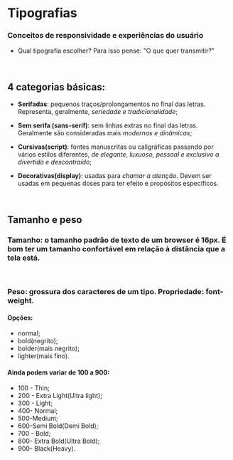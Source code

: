 # Tipografias
### Conceitos de responsividade e experiências do usuário

- Qual tipografia escolher? Para isso pense: "O que quer transmitir?"

<br/>

## 4 categorias básicas:
- **Serifadas**: pequenos traços/prolongamentos no final das letras. Representa, geralmente, *seriedade e tradicionalidade*;

- **Sem serifa (sans-serif)**: sem linhas extras no final das letras. Geralmente são consideradas mais *modernas e dinâmicas*;

- **Cursivas(script)**: fontes manuscritas ou caligráficas passando por vários estilos diferentes, *de elegante, luxuoso, pessoal e exclusivo a divertido e descontraído*;

- **Decorativas(display)**: usadas para *chamar a atenção*. Devem ser usadas em pequenas doses para ter efeito e propósitos específicos.

<br/>

## Tamanho e peso

### **Tamanho**: o tamanho padrão de texto de um browser é 16px. É bom ter um tamanho confortável em relação à distância que a tela está.

<br/>

### **Peso**: grossura dos caracteres de um tipo. Propriedade: font-weight.
#### Opções:
- normal;
- bold(negrito);
- bolder(mais negrito);
- lighter(mais fino).
#### Ainda podem variar de 100 a 900:
- 100 - Thin;
- 200 - Extra Light(Ultra light);
- 300 - Light;
- 400- Normal;
- 500-Medium;
- 600-Semi Bold(Demi Bold);
- 700 - Bold;
- 800- Extra Bold(Ultra Bold);
- 900- Black(Heavy).

